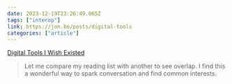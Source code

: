 ```yaml
---
date: 2023-12-19T23:26:49.065Z
tags: ["interop"]
link: https://jon.bo/posts/digital-tools
categories: ["article"]
---
```

[Digital Tools I Wish Existed](https://jon.bo/posts/digital-tools)

> Let me compare my reading list with another to see overlap. I find this a wonderful way to spark conversation and find common interests.
